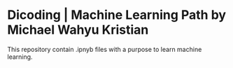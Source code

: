 # Dicoding | Machine Learning Path by Michael Wahyu Kristian

This repository contain .ipnyb files with a purpose to learn machine learning.
